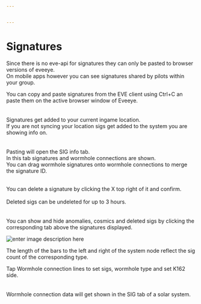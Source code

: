 ```yaml
---


---
```


<h1 id="signatures">Signatures</h1>
<p>Since there is no eve-api for signatures they can only be pasted to browser versions of eveeye.<br>
On mobile apps however you can see signatures shared by pilots within your group.</p>
<p>You can copy and paste signatures from the EVE client using Ctrl+C an paste them on the active browser window of Eveeye.<br><br><br>
Signatures get added to your current ingame location.<br>If you are not syncing your location sigs get added to the system you are showing info on.<br><br>
<br>Pasting will open the SIG info tab.<br>In this tab signatures and wormhole connections are shown.<br>You can drag wormhole signatures onto wormhole connections to merge the signature ID.<br><br></p>
<p>You can delete a signature by clicking the X top right of it and confirm.<br><br>
Deleted sigs can be undeleted for up to 3 hours.<br><br><br>
You can show and hide anomalies, cosmics and deleted sigs by clicking the corresponding tab above the signatures displayed.</p>
<p><img src="https://raw.githubusercontent.com/Risingson/eedocs/master/docs/images/shapes/shapes_09.png" alt="enter image description here"></p>
<p>The length of the bars to the left and right of the system node reflect the sig count of the corresponding type.</p>
<p>Tap Wormhole connection lines to set sigs, wormhole type and set K162 side.<br><br><br>
Wormhole connection data will get shown in the SIG tab of a solar system.<br><br></p>

